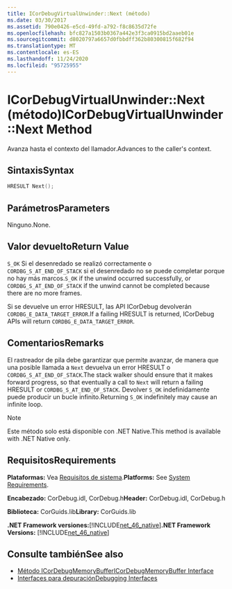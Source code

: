 ```yaml
---
title: ICorDebugVirtualUnwinder::Next (método)
ms.date: 03/30/2017
ms.assetid: 790e0426-e5cd-49fd-a792-f8c8635d72fe
ms.openlocfilehash: bfc827a1503b0367a442e3f3ca0915bd2aaeb01e
ms.sourcegitcommit: d8020797a6657d0fbbdff362b80300815f682f94
ms.translationtype: MT
ms.contentlocale: es-ES
ms.lasthandoff: 11/24/2020
ms.locfileid: "95725955"
---
```

# <a name="icordebugvirtualunwindernext-method"></a><span data-ttu-id="52d91-102">ICorDebugVirtualUnwinder::Next (método)</span><span class="sxs-lookup"><span data-stu-id="52d91-102">ICorDebugVirtualUnwinder::Next Method</span></span>

<span data-ttu-id="52d91-103">Avanza hasta el contexto del llamador.</span><span class="sxs-lookup"><span data-stu-id="52d91-103">Advances to the caller's context.</span></span>  
  
## <a name="syntax"></a><span data-ttu-id="52d91-104">Sintaxis</span><span class="sxs-lookup"><span data-stu-id="52d91-104">Syntax</span></span>  
  
```cpp  
HRESULT Next();  
```  
  
## <a name="parameters"></a><span data-ttu-id="52d91-105">Parámetros</span><span class="sxs-lookup"><span data-stu-id="52d91-105">Parameters</span></span>  

 <span data-ttu-id="52d91-106">Ninguno.</span><span class="sxs-lookup"><span data-stu-id="52d91-106">None.</span></span>  
  
## <a name="return-value"></a><span data-ttu-id="52d91-107">Valor devuelto</span><span class="sxs-lookup"><span data-stu-id="52d91-107">Return Value</span></span>  

 <span data-ttu-id="52d91-108">`S_OK` Si el desenredado se realizó correctamente o `CORDBG_S_AT_END_OF_STACK` si el desenredado no se puede completar porque no hay más marcos.</span><span class="sxs-lookup"><span data-stu-id="52d91-108">`S_OK` if the unwind occurred successfully, or `CORDBG_S_AT_END_OF_STACK` if the unwind cannot be completed because there are no more frames.</span></span>  
  
 <span data-ttu-id="52d91-109">Si se devuelve un error HRESULT, las API ICorDebug devolverán `CORDBG_E_DATA_TARGET_ERROR`.</span><span class="sxs-lookup"><span data-stu-id="52d91-109">If a failing HRESULT is returned, ICorDebug APIs will return `CORDBG_E_DATA_TARGET_ERROR`.</span></span>  
  
## <a name="remarks"></a><span data-ttu-id="52d91-110">Comentarios</span><span class="sxs-lookup"><span data-stu-id="52d91-110">Remarks</span></span>  

 <span data-ttu-id="52d91-111">El rastreador de pila debe garantizar que permite avanzar, de manera que una posible llamada a `Next` devuelva un error HRESULT o `CORDBG_S_AT_END_OF_STACK`.</span><span class="sxs-lookup"><span data-stu-id="52d91-111">The stack walker should ensure that it makes forward progress, so that eventually a call to `Next` will return a failing HRESULT or `CORDBG_S_AT_END_OF_STACK`.</span></span> <span data-ttu-id="52d91-112">Devolver `S_OK` indefinidamente puede producir un bucle infinito.</span><span class="sxs-lookup"><span data-stu-id="52d91-112">Returning `S_OK` indefinitely may cause an infinite loop.</span></span>  
  
> [!NOTE]
> <span data-ttu-id="52d91-113">Este método solo está disponible con .NET Native.</span><span class="sxs-lookup"><span data-stu-id="52d91-113">This method is available with .NET Native only.</span></span>  
  
## <a name="requirements"></a><span data-ttu-id="52d91-114">Requisitos</span><span class="sxs-lookup"><span data-stu-id="52d91-114">Requirements</span></span>  

 <span data-ttu-id="52d91-115">**Plataformas:** Vea [Requisitos de sistema](../../get-started/system-requirements.md).</span><span class="sxs-lookup"><span data-stu-id="52d91-115">**Platforms:** See [System Requirements](../../get-started/system-requirements.md).</span></span>  
  
 <span data-ttu-id="52d91-116">**Encabezado:** CorDebug.idl, CorDebug.h</span><span class="sxs-lookup"><span data-stu-id="52d91-116">**Header:** CorDebug.idl, CorDebug.h</span></span>  
  
 <span data-ttu-id="52d91-117">**Biblioteca:** CorGuids.lib</span><span class="sxs-lookup"><span data-stu-id="52d91-117">**Library:** CorGuids.lib</span></span>  
  
 <span data-ttu-id="52d91-118">**.NET Framework versiones:**[!INCLUDE[net_46_native](../../../../includes/net-46-native-md.md)]</span><span class="sxs-lookup"><span data-stu-id="52d91-118">**.NET Framework Versions:** [!INCLUDE[net_46_native](../../../../includes/net-46-native-md.md)]</span></span>  
  
## <a name="see-also"></a><span data-ttu-id="52d91-119">Consulte también</span><span class="sxs-lookup"><span data-stu-id="52d91-119">See also</span></span>

- [<span data-ttu-id="52d91-120">Método ICorDebugMemoryBuffer</span><span class="sxs-lookup"><span data-stu-id="52d91-120">ICorDebugMemoryBuffer Interface</span></span>](icordebugmemorybuffer-interface.md)
- [<span data-ttu-id="52d91-121">Interfaces para depuración</span><span class="sxs-lookup"><span data-stu-id="52d91-121">Debugging Interfaces</span></span>](debugging-interfaces.md)
